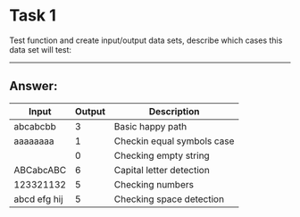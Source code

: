 # Task 1
Test function and create input/output data sets, describe which cases this data set will test:
___
## Answer:
|Input             |Output|Description                    |
|------------------|------|-------------------------------|
|abcabcbb          |3     |Basic happy path               |
|aaaaaaaa          |1     |Checkin equal symbols case     |
|                  |0     |Checking empty string          |
|ABCabcABC         |6     |Capital letter detection       |
|123321132         |5     |Checking numbers               |
|abcd efg hij      |5     |Checking space detection       |